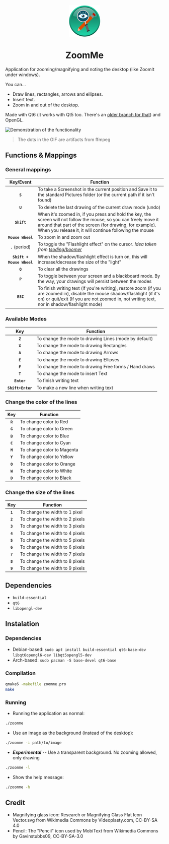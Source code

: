 <div align="center">
  <img src="./resources/Icon.png" height="100" />
  <h1>ZoomMe</h1>
</div>

Application for zooming/magnifying and noting the desktop (like ZoomIt under windows).

You can...
- Draw lines, rectangles, arrows and ellipses.
- Insert text.
- Zoom in and out of the desktop.

Made with Qt6 (it works with Qt5 too. There's an [older branch for that](https://github.com/Ezee1015/zoomme/tree/Qt5)) and OpenGL.

![Demonstration of the functionality](resources/demonstration.gif)
> The dots in the GIF are artifacts from ffmpeg

## Functions & Mappings

### General mappings
|         Key/Event         | Function                                                                                                                                                                                                                                 |
|:-------------------------:|------------------------------------------------------------------------------------------------------------------------------------------------------------------------------------------------------------------------------------------|
|          **`S`**          | To take a Screenshot in the current position and Save it to the standard Pictures folder (or the current path if it isn't found)                                                                                                         |
|          **`U`**          | To delete the last drawing of the current draw mode (undo)                                                                                                                                                                               |
|        **`Shift`**        | When it's zoomed in, if you press and hold the key, the screen will not follow the mouse, so you can freely move it around that part of the screen (for drawing, for example). When you release it, it will continue following the mouse |
|     **`Mouse Wheel`**     | To zoom in and zoom out                                                                                                                                                                                                                  |
|      **`.`** (period)     | To toggle the "Flashlight effect" on the cursor. *Idea taken from [tsoding/boomer](https://github.com/tsoding/boomer)*                                                                                                                   |
| **`Shift + Mouse Wheel`** | When the shadow/flashlight effect is turn on, this will increase/decrease the size of the "light"                                                                                                                                        |
|          **`Q`**          | To clear all the drawings                                                                                                                                                                                                                |
|          **`P`**          | To toggle between your screen and a blackboard mode. By the way, your drawings will persist between the modes                                                                                                                            |
|         **`ESC`**         | To finish writing text (if you're writing), restore zoom (if you are zoomed in), disable the mouse shadow/flashlight (if it's on) or quit/exit (If you are not zoomed in, not writing text, nor in shadow/flashlight mode)               |

### Available Modes
|        Key        | Function                                              |
|:-----------------:|-------------------------------------------------------|
|      **`Z`**      | To change the mode to drawing Lines (mode by default) |
|      **`X`**      | To change the mode to drawing Rectangles              |
|      **`A`**      | To change the mode to drawing Arrows                  |
|      **`E`**      | To change the mode to drawing Ellipses                |
|      **`F`**      | To change the mode to drawing Free forms / Hand draws |
|      **`T`**      | To change the mode to insert Text                     |
|    **`Enter`**    | To finish writing text                                |
| **`Shift+Enter`** | To make a new line when writing text                  |

### Change the color of the lines

|   Key   | Function                   |
|:-------:|----------------------------|
| **`R`** | To change color to Red     |
| **`G`** | To change color to Green   |
| **`B`** | To change color to Blue    |
| **`C`** | To change color to Cyan    |
| **`M`** | To change color to Magenta |
| **`Y`** | To change color to Yellow  |
| **`O`** | To change color to Orange  |
| **`W`** | To change color to White   |
| **`D`** | To change color to Black   |

### Change the size of the lines
|   Key   | Function                        |
|:-------:|---------------------------------|
| **`1`** | To change the width to 1 pixel  |
| **`2`** | To change the width to 2 pixels |
| **`3`** | To change the width to 3 pixels |
| **`4`** | To change the width to 4 pixels |
| **`5`** | To change the width to 5 pixels |
| **`6`** | To change the width to 6 pixels |
| **`7`** | To change the width to 7 pixels |
| **`8`** | To change the width to 8 pixels |
| **`9`** | To change the width to 9 pixels |

## Dependencies
- `build-essential`
- `qt6`
- `libopengl-dev`

## Instalation

### Dependencies
- Debian-based: `sudo apt install build-essential qt6-base-dev libqt6opengl6-dev libqt5opengl5-dev`
- Arch-based: `sudo pacman -S base-devel qt6-base`

### Compilation
```bash
qmake6 -makefile zoomme.pro
make
```

### Running
- Running the application as normal:
```bash
./zoomme
```

- Use an image as the background (instead of the desktop):
```bash
./zoomme -i path/to/image
```

- ***Experimental*** -- Use a transparent background. No zooming allowed, only drawing
```bash
./zoomme -l
```

- Show the help message:
```bash
./zoomme -h
```

## Credit
- Magnifying glass icon: Research or Magnifying Glass Flat Icon Vector.svg from Wikimedia Commons by Videoplasty.com, CC-BY-SA 4.0
- Pencil: The "Pencil" icon used by MobiText from Wikimedia Commons by Gavinstubbs09, CC-BY-SA-3.0
